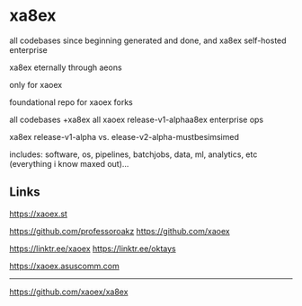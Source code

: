 # xa8ex

all codebases since beginning generated and done, and xa8ex self-hosted enterprise

xa8ex eternally through aeons 

only for xaoex

foundational repo for xaoex forks

all codebases +xa8ex all xaoex release-v1-alphaa8ex enterprise ops

xa8ex release-v1-alpha vs. elease-v2-alpha-mustbesimsimed

includes: software, os, pipelines, batchjobs, data, ml, analytics, etc (everything i know maxed out)...


Links
------------------------------------

https://xaoex.st


https://github.com/professoroakz
https://github.com/xaoex

https://linktr.ee/xaoex
https://linktr.ee/oktays

https://xaoex.asuscomm.com

-----
https://github.com/xaoex/xa8ex
